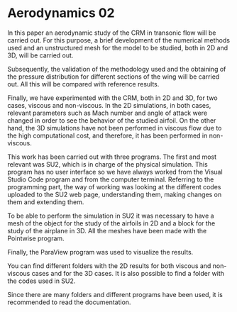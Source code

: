 # Aerodynamics 02

In this paper an aerodynamic study of the CRM in transonic flow will be carried out. 
For this purpose, a brief development of the numerical methods used and an unstructured mesh 
for the model to be studied, both in 2D and 3D, will be carried out.

Subsequently, the validation of the methodology used and the obtaining of the pressure distribution 
for different sections of the wing will be carried out. All this will be compared with reference results.

Finally, we have experimented with the CRM, both in 2D and 3D, for two cases, viscous and non-viscous. 
In the 2D simulations, in both cases, relevant parameters such as Mach number and angle of attack were 
changed in order to see the behavior of the studied airfoil. On the other hand, the 3D simulations 
have not been performed in viscous flow due to the high computational cost, and therefore, it has been performed in non-viscous.

This work has been carried out with three programs. 
The first and most relevant was SU2, which is in charge of the physical simulation. 
This program has no user interface so we have always worked from the Visual Studio Code program and from the computer terminal. 
Referring to the programming part, the way of working was looking at the different codes uploaded to the SU2 web page, 
understanding them, making changes on them and extending them.

To be able to perform the simulation in SU2 it was necessary to have a mesh of the object for the study of the airfoils 
in 2D and a block for the study of the airplane in 3D. All the meshes have been made with the Pointwise program.

Finally, the ParaView program was used to visualize the results.

You can find different folders with the 2D results for both viscous and non-viscous cases and for the 3D cases. 
It is also possible to find a folder with the codes used in SU2.

Since there are many folders and different programs have been used, it is recommended to read the documentation.
